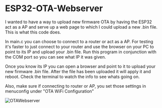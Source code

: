 # ESP32-OTA-Webserver

I wanted to have a way to upload new firmware OTA by having the ESP32 act as a AP and serve up a web page to which I could upload a new .bin file. This is what this code does. 

In main.c you can choose to connect to a router or act as a AP. 
For testing it's faster to just connect to your router and use the browser on your PC to point to its IP and upload your .bin file. 
Run this program in conjunction with the COM port so you can see what IP it was given. 
 
Once you know its IP you can open a browser and point to it to upload your new firmware .bin file. After the file has been uploaded it will apply it and reboot. Check the terminal to watch the info to see whats going on.  

Also, make sure if connecting to router or AP, you set those settings in menuconfig under "OTA WiFi Configuration"





  
![OTAWebserver](https://user-images.githubusercontent.com/6456652/62404696-fe067c00-b55b-11e9-98df-09f0a107ba3f.png)
